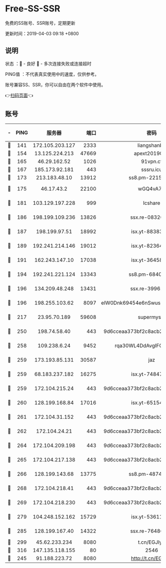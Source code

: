 # Free-SS-SSR

免费的SS账号、SSR账号，定期更新

更新时间：2019-04-03 09:18 +0800

## 说明

状态     ：🙂 - 良好 🙁 - 多次连接失败或连接超时

PING值   ：不代表真实使用中的速度，仅供参考。

账号兼容SS、SSR，你可以自由在两个软件中使用。

👉[扫码页面](https://liesauer.github.io/Free-SS-SSR/)👈

## 账号

|-|PING|服务器|端口|密码|加密方式|区域|
|:----:|:----:|:-----:|-----:|:----:|:----:|:----:|
|🙂|141|172.105.203.127|2333|liangshanbo|chacha20|JP|
|🙂|154|13.125.224.213|47669|apext2019001|chacha20|KR|
|🙂|165|46.29.162.52|1026|91vpn.cf|rc4-md5|RU|
|🙂|167|185.173.92.181|443|sssru.icu|rc4-md5|RU|
|🙂|173|213.183.48.10|13912|ss8.pm-22156401|rc4-md5|RU|
|🙂|175|46.17.43.2|22100|wGQ4vA7D|aes-256-gcm|RU|
|🙂|181|103.129.197.228|999|lcshare|aes-256-cfb|US|
|🙂|186|198.199.109.236|13826|ssx.re-08326008|aes-256-cfb|US|
|🙂|187|198.199.97.51|18992|isx.yt-88383215|aes-256-cfb|US|
|🙂|189|192.241.214.146|19012|isx.yt-82364756|aes-256-cfb|US|
|🙂|191|162.243.147.10|17038|isx.yt-36458631|aes-256-cfb|US|
|🙂|194|192.241.221.124|13343|ss8.pm-68405899|aes-256-cfb|US|
|🙂|196|134.209.48.248|13431|ssx.re-39961207|aes-256-cfb|US|
|🙂|196|198.255.103.62|8097|eIW0Dnk69454e6nSwuspv9DmS201tQ0D|aes-256-cfb|US|
|🙂|217|23.95.70.189|59608|supermyssr|chacha20-ietf|US|
|🙂|250|198.74.58.40|443|9d6cceaa373bf2c8acb22e60b6a58be6|aes-256-cfb|US|
|🙂|258|109.238.6.24|9452|rqa30WL4DdAvgIFG6Fs3znzTa|aes-256-cfb|FR|
|🙂|259|173.193.85.131|30587|jaz|aes-256-cfb|US|
|🙂|259|68.183.237.182|16275|isx.yt-74847944|aes-256-cfb|SG|
|🙂|259|172.104.215.24|443|9d6cceaa373bf2c8acb22e60b6a58be6|aes-256-cfb|US|
|🙂|260|128.199.168.84|17016|isx.yt-65154648|aes-256-cfb|SG|
|🙂|261|172.104.31.152|443|9d6cceaa373bf2c8acb22e60b6a58be6|aes-256-cfb|US|
|🙂|262|172.104.24.21|443|9d6cceaa373bf2c8acb22e60b6a58be6|aes-256-cfb|US|
|🙂|264|172.104.209.198|443|9d6cceaa373bf2c8acb22e60b6a58be6|aes-256-cfb|US|
|🙂|265|172.104.217.138|443|9d6cceaa373bf2c8acb22e60b6a58be6|aes-256-cfb|US|
|🙂|266|128.199.143.68|13775|ss8.pm-48740881|aes-256-cfb|SG|
|🙂|268|172.104.218.41|443|9d6cceaa373bf2c8acb22e60b6a58be6|aes-256-cfb|US|
|🙂|269|172.104.218.230|443|9d6cceaa373bf2c8acb22e60b6a58be6|aes-256-cfb|US|
|🙂|279|104.248.152.162|15729|isx.yt-53611816|aes-256-cfb|SG|
|🙂|285|128.199.167.40|14322|ssx.re-76486962|aes-256-cfb|SG|
|🙂|299|45.62.233.234|8080|t.cn/EGJIyrl|rc4-md5|CA|
|🙂|316|147.135.118.155|80|2546|chacha20|US|
|🙂|245|91.188.223.72|8080|http://t.cn/EGJIyrl|rc4-md5|RU|
